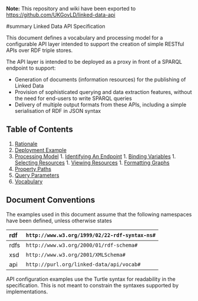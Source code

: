 **Note:** This repository and wiki have been exported to https://github.com/UKGovLD/linked-data-api

#summary Linked Data API Specification

This document defines a vocabulary and processing model for a configurable API layer intended to support the creation of simple RESTful APIs over RDF triple stores.

The API layer is intended to be deployed as a proxy in front of a SPARQL endpoint to support:

  * Generation of documents (information resources) for the publishing of Linked Data
  * Provision of sophisticated querying and data extraction features, without the need for end-users to write SPARQL queries
  * Delivery of multiple output formats from these APIs, including a simple serialisation of RDF in JSON syntax

## Table of Contents ##

  1. [Rationale](http://code.google.com/p/linked-data-api/wiki/API_Rationale)
  1. [Deployment Example](http://code.google.com/p/linked-data-api/wiki/API_Deployment_Example)
  1. [Processing Model](http://code.google.com/p/linked-data-api/wiki/API_Processing_Model)
    1. [Identifying An Endpoint](http://code.google.com/p/linked-data-api/wiki/API_Identifying_An_Endpoint)
    1. [Binding Variables](http://code.google.com/p/linked-data-api/wiki/API_Binding_Variables)
    1. [Selecting Resources](http://code.google.com/p/linked-data-api/wiki/API_Selecting_Resources)
    1. [Viewing Resources](http://code.google.com/p/linked-data-api/wiki/API_Viewing_Resources)
    1. [Formatting Graphs](http://code.google.com/p/linked-data-api/wiki/API_Formatting_Graphs)
  1. [Property Paths](http://code.google.com/p/linked-data-api/wiki/API_Property_Paths)
  1. [Query Parameters](http://code.google.com/p/linked-data-api/wiki/API_Query_Parameters)
  1. [Vocabulary](http://code.google.com/p/linked-data-api/wiki/API_Vocabulary)

## Document Conventions ##

The examples used in this document assume that the following namespaces have been defined, unless otherwise states

|rdf|`http://www.w3.org/1999/02/22-rdf-syntax-ns#`|
|:--|:--------------------------------------------|
|rdfs|`http://www.w3.org/2000/01/rdf-schema#`      |
|xsd|`http://www.w3.org/2001/XMLSchema#`          |
|api|`http://purl.org/linked-data/api/vocab#`     |

API configuration examples use the Turtle syntax for readability in the specification. This is not meant to constrain the syntaxes supported by implementations.